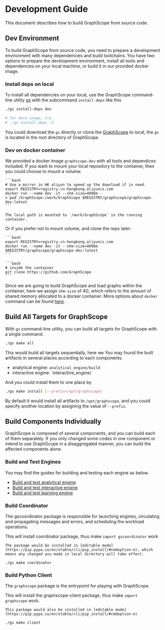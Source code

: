 # Development Guide

This document describes how to build GraphScope from source code.

## Dev Environment

To build GraphScope from source code, you need to prepare a development environment with many dependencies and 
build toolchains. You have two options to prepare the development environment, install all tools and dependencies 
on your local machine, or build it in our provided docker image.

### Install deps on local 

To install all dependencies on your local, use the GraphScope command-line utility [gs](https://github.com/alibaba/GraphScope/blob/main/gs) with the subcommand `install-deps` like this

```bash
./gs install-deps dev

# for more usage, try
# ./gs install-deps -h
```

You could download the `gs` directly or clone the [GraphScope](https://github.com/alibaba/GraphScope) to local, the `gs` is located in the root directory of GraphScope.

### Dev on docker container

We provided a docker image `graphscope-dev` with all tools and dependices included.
If you want to mount your local repository to the container, then you could choose to mount a volume:

    ```bash
    # Use a mirror in HK aliyun to speed up the download if in need.
    export REGISTRY=registry.cn-hongkong.aliyuncs.com
    docker run --name dev -it --shm-size=4096m -v`pwd`/GraphScope:/work/GraphScope $REGISTRY/graphscope/graphscope-dev:latest
    ```

    The local path is mounted to `/work/GraphScope` in the running container.

Or if you prefer not to mount volume, and clone the repo later:

    ```bash
    export REGISTRY=registry.cn-hongkong.aliyuncs.com
    docker run --name dev -it --shm-size=4096m $REGISTRY/graphscope/graphscope-dev:latest
    ```

    ```bash
    # inside the container
    git clone https://github.com/GraphScope
    ```
Since we are going to build GraphScope and load graphs within the container, here we assign `shm-size` of 4G, which refers to the amount of shared memory
 allocated to a docker container. More options about `docker` command can be found [here](https://docs.docker.com/engine/reference/commandline/cli/).


## Build All Targets for GraphScope

With `gs` command-line utility, you can build all targets for GraphScope with a single command.

```bash
./gs make all
```

This would build all targets sequentially, here we
You may found the built artifacts in several places according to each components.

- analytical engine: `analytical_engine/build`
- interactive engine: `interactive_engine/

And you could install them to one place by

```bash
./gs make install [--prefix=/opt/graphscope]
```

By default it would install all artifacts to `/opt/graphscope`, and you could specify another location by assigning the value of `--prefix`.

## Build Components Individually

GraphScope is composed of several components, and you can build each of them separately. If you only changed some codes in one component or intend to use GraphScope in a disaggregated manner, you can build the affected components alone. 

### Build and Test Engines

You may find the guides for building and testing each engine as below.

- [Build and test analytical engine](../analytical_engine/dev_and_test.md)
- [Build and test interactive engine](../interactive_engine/dev_and_test.md)
- [Build and test learning engine](../interactive_engine/dev_and_test.md)

### Build Coordinator

The gscoordinator package is responsible for launching engines, circulating and propagating messages and errors, and scheduling the workload operations.


This will install coordinator package, thus make `import gscoordinator` work

````{tip}
The package would be installed in [editable mode](https://pip.pypa.io/en/stable/cli/pip_install/#cmdoption-e), which means any changed you made in local directory will take effect.
````

```shell
./gs make coordinator
```

### Build Python Client

The `graphscope` package is the entrypoint for playing with GraphScope.

This will install the graphscope-client package, thus make `import graphscope` work.

````{tip}
This package would also be installed in [editable mode](https://pip.pypa.io/en/stable/cli/pip_install/#cmdoption-e)
````

```shell
./gs make client
```
